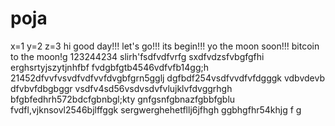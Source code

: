 # poja
x=1
y=2
z=3
hi
good day!!!
let's go!!!
its begin!!!
yo the moon soon!!!
bitcoin to the moon!g
123244234
slirh'fsdfvdfvrfg
sxdfvdzsfvbgfgfhi
erghsrtyjszytjnhfbf
fvdgbfgtb4546vdfvfb14gg;h
21452dfvvfvsvdfvdfvvfdvgbfgrn5gglj
dgfbdf254vsdfvvdfvfdgggk
vdbvdevb dfvbvfdbgbggr
vsdfv4sd56vsdvsdvfvlujklvfdvggrhgh
bfgbfedhrh572bdcfgbnbgl;kty
 gnfgsnfgbnazfgbbfgblu
fvdfl,vjknsovl2546bjlffggk
sergwerghehetfllj6jfhgh
ggbhgfhr54khjg
f
g
